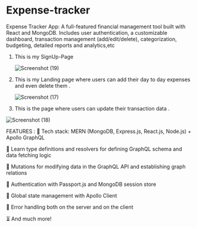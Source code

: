 # Expense-tracker
Expense Tracker App: A full-featured financial management tool built with React and MongoDB. Includes user authentication, a customizable dashboard, transaction management (add/edit/delete), categorization, budgeting, detailed reports and analytics,etc

1. This is my SignUp-Page

   ![Screenshot (19)](https://github.com/user-attachments/assets/84482f7f-f1c7-4d22-85b1-f1323fd05f0e)

2. This is my Landing page where users can add their day to day expenses and even delete them .

   ![Screenshot (17)](https://github.com/user-attachments/assets/53c28456-70c5-4743-bd54-a53956cf3913)

3. This is the page where users can update their transaction data .

![Screenshot (18)](https://github.com/user-attachments/assets/a72e9c04-14cd-434c-94a5-39c19a2fd717)

FEATURES :
🌟 Tech stack: MERN (MongoDB, Express.js, React.js, Node.js) + Apollo GraphQL

📝 Learn type definitions and resolvers for defining GraphQL schema and data fetching logic

🔄 Mutations for modifying data in the GraphQL API and establishing graph relations

🎃 Authentication with Passport.js and MongoDB session store

🚀 Global state management with Apollo Client

🐞 Error handling both on the server and on the client

⏳ And much more!

